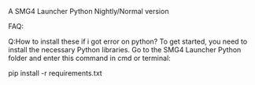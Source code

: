 A SMG4 Launcher Python Nightly/Normal version


FAQ:

Q:How to install these if i got error on python?
To get started, you need to install the necessary Python libraries. Go to the SMG4 Launcher Python folder and enter this command in cmd or terminal:

pip install -r requirements.txt
